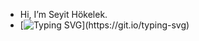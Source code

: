 - Hi, I’m Seyit Hökelek.
- [![Typing SVG](https://readme-typing-svg.demolab.com?font=Pixelify+Sans&pause=1000&color=F7230F&background=FFFFFF00&center=true&vCenter=true&width=435&lines=Attention%2C+Astronomer!)](https://git.io/typing-svg)
